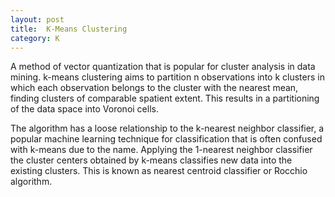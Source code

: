 ```yaml
---
layout: post
title:  K-Means Clustering
category: K
---
```


A method of vector quantization that is popular for cluster analysis in data mining. k-means clustering aims to partition n observations into k clusters in which each observation belongs to the cluster with the nearest mean, finding clusters of comparable spatient extent. This results in a partitioning of the data space into Voronoi cells.

The algorithm has a loose relationship to the k-nearest neighbor classifier, a popular machine learning technique for classification that is often confused with k-means due to the name. Applying the 1-nearest neighbor classifier the cluster centers obtained by k-means classifies new data into the existing clusters. This is known as nearest centroid classifier or Rocchio algorithm.
